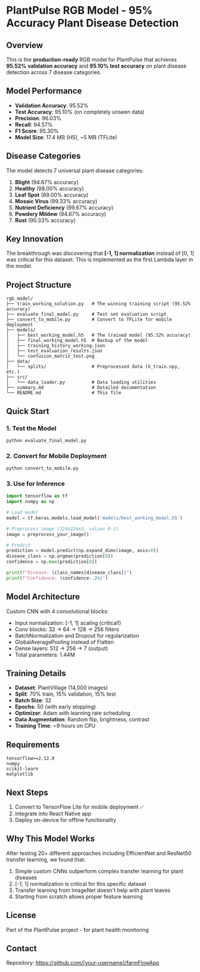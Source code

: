 # PlantPulse RGB Model - 95% Accuracy Plant Disease Detection

## Overview
This is the **production-ready** RGB model for PlantPulse that achieves **95.52% validation accuracy** and **95.10% test accuracy** on plant disease detection across 7 disease categories.

## Model Performance
- **Validation Accuracy**: 95.52%
- **Test Accuracy**: 95.10% (on completely unseen data)
- **Precision**: 96.03%
- **Recall**: 94.57%
- **F1 Score**: 95.30%
- **Model Size**: 17.4 MB (H5), ~5 MB (TFLite)

## Disease Categories
The model detects 7 universal plant disease categories:
1. **Blight** (94.67% accuracy)
2. **Healthy** (98.00% accuracy)
3. **Leaf Spot** (89.00% accuracy)
4. **Mosaic Virus** (99.33% accuracy)
5. **Nutrient Deficiency** (99.67% accuracy)
6. **Powdery Mildew** (94.67% accuracy)
7. **Rust** (90.33% accuracy)

## Key Innovation
The breakthrough was discovering that **[-1, 1] normalization** instead of [0, 1] was critical for this dataset. This is implemented as the first Lambda layer in the model.

## Project Structure
```
rgb_model/
├── train_working_solution.py   # The winning training script (95.52% accuracy)
├── evaluate_final_model.py     # Test set evaluation script
├── convert_to_mobile.py        # Convert to TFLite for mobile deployment
├── models/
│   ├── best_working_model.h5   # The trained model (95.52% accuracy)
│   ├── final_working_model.h5  # Backup of the model
│   ├── training_history_working.json
│   ├── test_evaluation_results.json
│   └── confusion_matrix_test.png
├── data/
│   └── splits/                 # Preprocessed data (X_train.npy, etc.)
├── src/
│   └── data_loader.py          # Data loading utilities
├── summary.md                  # Detailed documentation
└── README.md                   # This file
```

## Quick Start

### 1. Test the Model
```python
python evaluate_final_model.py
```

### 2. Convert for Mobile Deployment
```python
python convert_to_mobile.py
```

### 3. Use for Inference
```python
import tensorflow as tf
import numpy as np

# Load model
model = tf.keras.models.load_model('models/best_working_model.h5')

# Preprocess image (224x224x3, values 0-1)
image = preprocess_your_image()  

# Predict
prediction = model.predict(np.expand_dims(image, axis=0))
disease_class = np.argmax(prediction[0])
confidence = np.max(prediction[0])

print(f"Disease: {class_names[disease_class]}")
print(f"Confidence: {confidence:.2%}")
```

## Model Architecture
Custom CNN with 4 convolutional blocks:
- Input normalization: [-1, 1] scaling (critical!)
- Conv blocks: 32 → 64 → 128 → 256 filters
- BatchNormalization and Dropout for regularization
- GlobalAveragePooling instead of Flatten
- Dense layers: 512 → 256 → 7 (output)
- Total parameters: 1.44M

## Training Details
- **Dataset**: PlantVillage (14,000 images)
- **Split**: 70% train, 15% validation, 15% test
- **Batch Size**: 32
- **Epochs**: 50 (with early stopping)
- **Optimizer**: Adam with learning rate scheduling
- **Data Augmentation**: Random flip, brightness, contrast
- **Training Time**: ~9 hours on CPU

## Requirements
```
tensorflow>=2.12.0
numpy
scikit-learn
matplotlib
```

## Next Steps
1. Convert to TensorFlow Lite for mobile deployment ✅
2. Integrate into React Native app
3. Deploy on-device for offline functionality

## Why This Model Works
After testing 20+ different approaches including EfficientNet and ResNet50 transfer learning, we found that:
1. Simple custom CNNs outperform complex transfer learning for plant diseases
2. [-1, 1] normalization is critical for this specific dataset
3. Transfer learning from ImageNet doesn't help with plant leaves
4. Starting from scratch allows proper feature learning

## License
Part of the PlantPulse project - for plant health monitoring

## Contact
Repository: https://github.com/[your-username]/farmFlowApp